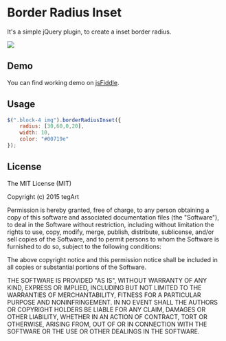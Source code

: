 # Border Radius Inset

It's a simple jQuery plugin, to create a inset border radius. 

<img src="https://habrastorage.org/files/f68/a63/33e/f68a6333e77f437fbed0fccc8bef20b0.png" />

## Demo

You can find working demo on <a href="http://jsfiddle.net/53vq5pn1/">jsFiddle</a>.

## Usage
```javascript
$(".block-4 img").borderRadiusInset({
    radius: [30,60,0,20],
    width: 10,
    color: "#00719e"
});
```
## License

The MIT License (MIT)

Copyright (c) 2015 tegArt

Permission is hereby granted, free of charge, to any person obtaining a copy
of this software and associated documentation files (the "Software"), to deal
in the Software without restriction, including without limitation the rights
to use, copy, modify, merge, publish, distribute, sublicense, and/or sell
copies of the Software, and to permit persons to whom the Software is
furnished to do so, subject to the following conditions:

The above copyright notice and this permission notice shall be included in all
copies or substantial portions of the Software.

THE SOFTWARE IS PROVIDED "AS IS", WITHOUT WARRANTY OF ANY KIND, EXPRESS OR
IMPLIED, INCLUDING BUT NOT LIMITED TO THE WARRANTIES OF MERCHANTABILITY,
FITNESS FOR A PARTICULAR PURPOSE AND NONINFRINGEMENT. IN NO EVENT SHALL THE
AUTHORS OR COPYRIGHT HOLDERS BE LIABLE FOR ANY CLAIM, DAMAGES OR OTHER
LIABILITY, WHETHER IN AN ACTION OF CONTRACT, TORT OR OTHERWISE, ARISING FROM,
OUT OF OR IN CONNECTION WITH THE SOFTWARE OR THE USE OR OTHER DEALINGS IN THE
SOFTWARE.

